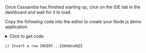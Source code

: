 Once Cassandra has  finished starting up, click on the IDE tab in the dashboard and wait for it to load.

<p>Copy the following code into the editor to create your Node.js demo application</p>

<details>
  <summary>Click to get code</summary>
<pre class="file" data-filename="test.txt" data-target="replace">
this is a test


</pre>
</details>

`// Insert a row
INSERT...`{{execute}}
